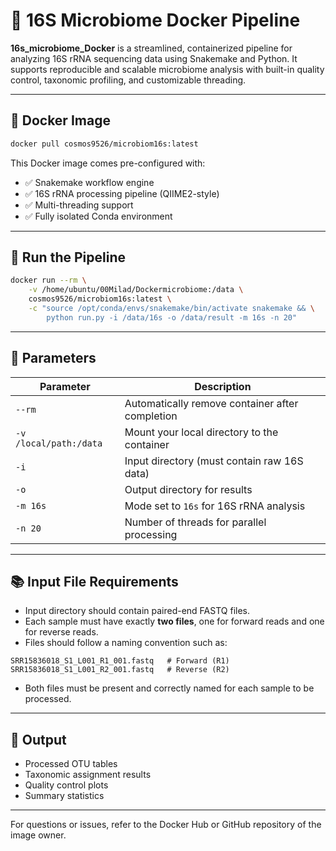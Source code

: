 # 👫 16S Microbiome Docker Pipeline

**16s\_microbiome\_Docker** is a streamlined, containerized pipeline for analyzing 16S rRNA sequencing data using Snakemake and Python. It supports reproducible and scalable microbiome analysis with built-in quality control, taxonomic profiling, and customizable threading.

---

## 🐳 Docker Image

```bash
docker pull cosmos9526/microbiom16s:latest
```

This Docker image comes pre-configured with:

* ✅ Snakemake workflow engine
* ✅ 16S rRNA processing pipeline (QIIME2-style)
* ✅ Multi-threading support
* ✅ Fully isolated Conda environment

---

## 🚀 Run the Pipeline

```bash
docker run --rm \
    -v /home/ubuntu/00Milad/Dockermicrobiome:/data \
    cosmos9526/microbiom16s:latest \
    -c "source /opt/conda/envs/snakemake/bin/activate snakemake && \
        python run.py -i /data/16s -o /data/result -m 16s -n 20"
```

---

## 🔧 Parameters

| Parameter              | Description                                     |
| ---------------------- | ----------------------------------------------- |
| `--rm`                 | Automatically remove container after completion |
| `-v /local/path:/data` | Mount your local directory to the container     |
| `-i`                   | Input directory (must contain raw 16S data)     |
| `-o`                   | Output directory for results                    |
| `-m 16s`               | Mode set to `16s` for 16S rRNA analysis         |
| `-n 20`                | Number of threads for parallel processing       |

---

## 📚 Input File Requirements

* Input directory should contain paired-end FASTQ files.
* Each sample must have exactly **two files**, one for forward reads and one for reverse reads.
* Files should follow a naming convention such as:

```
SRR15836018_S1_L001_R1_001.fastq   # Forward (R1)
SRR15836018_S1_L001_R2_001.fastq   # Reverse (R2)
```

* Both files must be present and correctly named for each sample to be processed.

---

## 💼 Output

* Processed OTU tables
* Taxonomic assignment results
* Quality control plots
* Summary statistics

---

For questions or issues, refer to the Docker Hub or GitHub repository of the image owner.
